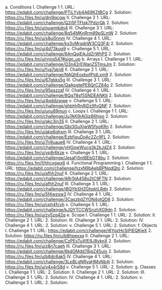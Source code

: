 a. Conditions
  I. Challenge 1
    1. URL: https://edabit.com/challenge/PTiLYyb4A69KZtBCg
    2. Solution: https://ru.files.fm/u/dnj9qcgw
  II. Challenge 2
    1. URL: https://edabit.com/challenge/Q2j5FTFtsk7PdzrQk
    2. Solution: https://ru.files.fm/u/nuwmkdn4
  III. Challenge 3
    1. URL: https://edabit.com/challenge/8q54MKnRrm89pSLmW
    2. Solution: https://ru.files.fm/u/s8uj5nnm
  IV. Challenge 4
    1. URL: https://edabit.com/challenge/ks3vMrqdnW3CQ3F4i
    2. Solution: https://ru.files.fm/u/4d73kug9
  v. Challenge 5
    1. URL: https://edabit.com/challenge/6AnQqiEjkJdZrWhPS
    2. Solution: https://ru.files.fm/u/rnjrq547#sign_up
b. Arrays
  I. Challenge 1
    1. URL: https://edabit.com/challenge/Q3n42rEWanZSTmsJm
    2. Solution: https://ru.files.fm/u/fva7skn8
  II. Challenge 2
    1. URL: https://edabit.com/challenge/NAQhEoxbofPidLxm9
    2. Solution:  https://ru.files.fm/u/67gbks5g
  III. Challenge 3
    1. URL: https://edabit.com/challenge/QaApgtePE6QrCZ64o
    2. Solution: https://ru.files.fm/u/95pszzaf
  IV. Challenge 4
    1. URL: https://edabit.com/challenge/8Qg78sf5SNDEANKti
    2. Solution: https://ru.files.fm/u/4qddzwwe
  v. Challenge 5
    1. URL: https://edabit.com/challenge/ghbHrRnRiDz9fvQNF
    2. Solution: https://ru.files.fm/u/unu89mun
c. Loops
  I. Challenge 1
    1. URL: https://edabit.com/challenge/Ju7AK9rAGjz86hjxo
    2. Solution: https://ru.files.fm/u/qkc3jn35
  II. Challenge 2
    1. URL: https://edabit.com/challenge/Qbi3GuXjwW5fsoKRn
    2. Solution: https://ru.files.fm/u/akp6qhxm
  III. Challenge 3
    1. URL: https://edabit.com/challenge/EzbfiquDoAc2Zc9FL
    2. Solution: https://ru.files.fm/u/7n9uaue6
  IV. Challenge 4
    1. URL: https://edabit.com/challenge/yHGowWucg3k2kJdZ4
    2. Solution: https://ru.files.fm/u/yp8r6kze
  v. Challenge 5
    1. URL: https://edabit.com/challenge/JesaFi5ntBEbGT8bu
    2. Solution: https://ru.files.fm/f/hhcxgwx6
d. Functional Programming
  I. Challenge 1
    1. URL: https://edabit.com/challenge/hzxN9bAebBPNqdQto
    2. Solution:  https://ru.files.fm/u/afhh2nuf
  II. Challenge 2
    1. URL: https://edabit.com/challenge/ARr5tA458o2tC9FTN
    2. Solution: https://ru.files.fm/u/afhh2nuf
  III. Challenge 3
    1. URL: https://edabit.com/challenge/iBQYbSHZGhpktLRdn
    2. Solution: https://ru.files.fm/u/5f4wzsw3
  IV. Challenge 4
    1. URL: https://edabit.com/challenge/3CaszbdZYGN4otQD8
    2. Solution: https://ru.files.fm/u/cph4fcvh
  v. Challenge 5
    1. URL: https://edabit.com/challenge/kJQYTCCWSnzhXG9dn
    2. Solution: https://ru.files.fm/u/zy5zq42q
e. Scope
  I. Challenge 1
    1. URL: 
    2. Solution:
  II. Challenge 2
    1. URL:
    2. Solution:
  III. Challenge 3
    1. URL:
    2. Solution:
  IV. Challenge 4
    1. URL:
    2. Solution:
  v. Challenge 5
    1. URL:
    2. Solution:
f. Objects
  I. Challenge 1
    1. URL: https://edabit.com/challenge/i6YqzHcSiPiEQKjeX
    2. Solution:  https://ru.files.fm/u/b8hpexxq
  II. Challenge 2
    1. URL: https://edabit.com/challenge/CzPEsTuXfE8J8vknX
    2. Solution: https://ru.files.fm/u/z8n7caeh
  III. Challenge 3
    1. URL: https://edabit.com/challenge/6kdGMdd78jpZ45ujo
    2. Solution: https://ru.files.fm/u/b8dc6ak5
  IV. Challenge 4
    1. URL: https://edabit.com/challenge/3LpBLgNRyaHMvNb4j
    2. Solution: https://ru.files.fm/u/y4x4r58d
  v. Challenge 5
    1. URL: 
    2. Solution: 
g. Classes
  I. Challenge 1
    1. URL: 
    2. Solution:
  II. Challenge 2
    1. URL:
    2. Solution:
  III. Challenge 3
    1. URL:
    2. Solution:
  IV. Challenge 4
    1. URL:
    2. Solution:
  v. Challenge 5
    1. URL:
    2. Solution:
